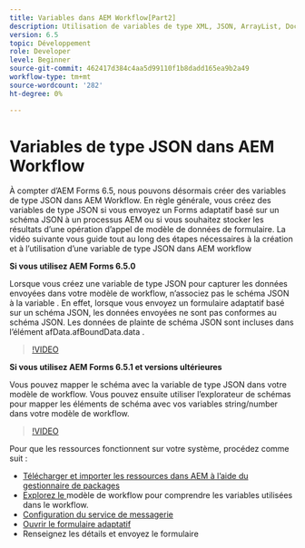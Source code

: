 ```yaml
---
title: Variables dans AEM Workflow[Part2]
description: Utilisation de variables de type XML, JSON, ArrayList, Document dans un workflow AEM
version: 6.5
topic: Développement
role: Developer
level: Beginner
source-git-commit: 462417d384c4aa5d99110f1b8dadd165ea9b2a49
workflow-type: tm+mt
source-wordcount: '282'
ht-degree: 0%

---
```


# Variables de type JSON dans AEM Workflow

À compter d’AEM Forms 6.5, nous pouvons désormais créer des variables de type JSON dans AEM Workflow. En règle générale, vous créez des variables de type JSON si vous envoyez un Forms adaptatif basé sur un schéma JSON à un processus AEM ou si vous souhaitez stocker les résultats d’une opération d’appel de modèle de données de formulaire. La vidéo suivante vous guide tout au long des étapes nécessaires à la création et à l’utilisation d’une variable de type JSON dans AEM workflow

**Si vous utilisez AEM Forms 6.5.0**

Lorsque vous créez une variable de type JSON pour capturer les données envoyées dans votre modèle de workflow, n’associez pas le schéma JSON à la variable . En effet, lorsque vous envoyez un formulaire adaptatif basé sur un schéma JSON, les données envoyées ne sont pas conformes au schéma JSON. Les données de plainte de schéma JSON sont incluses dans l’élément afData.afBoundData.data .

>[!VIDEO](https://video.tv.adobe.com/v/26444?quality=12&learn=on)


**Si vous utilisez AEM Forms 6.5.1 et versions ultérieures**

Vous pouvez mapper le schéma avec la variable de type JSON dans votre modèle de workflow. Vous pouvez ensuite utiliser l’explorateur de schémas pour mapper les éléments de schéma avec vos variables string/number dans votre modèle de workflow.

>[!VIDEO](https://video.tv.adobe.com/v/28097?quality=12&learn=on)

Pour que les ressources fonctionnent sur votre système, procédez comme suit :

* [Télécharger et importer les ressources dans AEM à l’aide du gestionnaire de packages](assets/jsonandstringvariable.zip)
* [Explorez le ](http://localhost:4502/editor.html/conf/global/settings/workflow/models/jsonvariable.html) modèle de workflow pour comprendre les variables utilisées dans le workflow.
* [Configuration du service de messagerie](https://helpx.adobe.com/experience-manager/6-5/sites/administering/using/notification.html#ConfiguringtheMailService)
* [Ouvrir le formulaire adaptatif](http://localhost:4502/content/dam/formsanddocuments/afbasedonjson/jcr:content?wcmmode=disabled)
* Renseignez les détails et envoyez le formulaire
